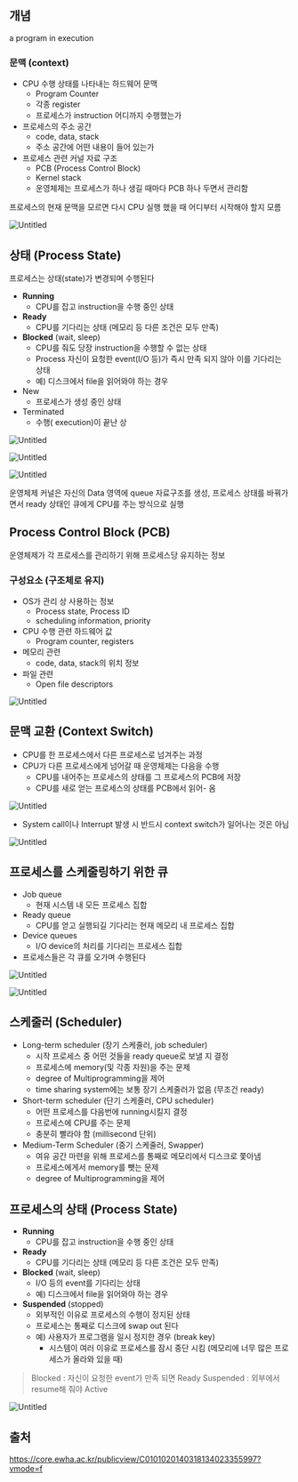 ## 개념

a program in execution

### 문맥 (context)

-   CPU 수행 상태를 나타내는 하드웨어 문맥
    -   Program Counter
    -   각종 register
    -   프로세스가 instruction 어디까지 수행했는가
-   프로세스의 주소 공간
    -   code, data, stack
    -   주소 공간에 어떤 내용이 들어 있는가
-   프로세스 관련 커널 자료 구조
    -   PCB (Process Control Block)
    -   Kernel stack
    -   운영체제는 프로세스가 하나 생길 때마다 PCB 하나 두면서 관리함

프로세스의 현재 문맥을 모르면 다시 CPU 실행 했을 때 어디부터 시작해야 할지 모름

![Untitled](https://s3-us-west-2.amazonaws.com/secure.notion-static.com/02070e05-98bd-4263-95ae-73e9746d8744/Untitled.png)

## 상태 (Process State)

프로세스는 상태(state)가 변경되며 수행된다

-   **Running**
    -   CPU를 잡고 instruction을 수행 중인 상태
-   **Ready**
    -   CPU를 기다리는 상태 (메모리 등 다른 조건은 모두 만족)
-   **Blocked** (wait, sleep)
    -   CPU를 줘도 당장 instruction을 수행할 수 없는 상태
    -   Process 자신이 요청한 event(I/O 등)가 즉시 만족 되지 않아 이를 기다리는 상태
    -   예) 디스크에서 file을 읽어와야 하는 경우
-   New
    -   프로세스가 생성 중인 상태
-   Terminated
    -   수행( execution)이 끝난 상

![Untitled](https://s3-us-west-2.amazonaws.com/secure.notion-static.com/f7c56040-f4cb-4df3-b3bf-c20c5b85b146/Untitled.png)

![Untitled](https://s3-us-west-2.amazonaws.com/secure.notion-static.com/48de75fa-988d-4619-84bd-e5ec72d08cb6/Untitled.png)

![Untitled](https://s3-us-west-2.amazonaws.com/secure.notion-static.com/e2c5dd99-d77c-4f16-b917-dbc5b2201a2d/Untitled.png)

운영체제 커널은 자신의 Data 영역에 queue 자료구조를 생성, 프로세스 상태를 바꿔가면서 ready 상태인 큐에게 CPU를 주는 방식으로 실행

## Process Control Block (PCB)

운영체제가 각 프로세스를 관리하기 위해 프로세스당 유지하는 정보

### 구성요소 (구조체로 유지)

-   OS가 관리 상 사용하는 정보
    -   Process state, Process ID
    -   scheduling information, priority
-   CPU 수행 관련 하드웨어 값
    -   Program counter, registers
-   메모리 관련
    -   code, data, stack의 위치 정보
-   파일 관련
    -   Open file descriptors

![Untitled](https://s3-us-west-2.amazonaws.com/secure.notion-static.com/c4e67672-3996-42a6-8d0c-9e0c1a34cc7b/Untitled.png)

## 문맥 교환 (Context Switch)

-   CPU를 한 프로세스에서 다른 프로세스로 넘겨주는 과정
-   CPU가 다른 프로세스에게 넘어갈 때 운영체제는 다음을 수행
    -   CPU를 내어주는 프로세스의 상태를 그 프로세스의 PCB에 저장
    -   CPU를 새로 얻는 프로세스의 상태를 PCB에서 읽어- 옴

![Untitled](https://s3-us-west-2.amazonaws.com/secure.notion-static.com/392d6577-5b7d-4959-87a3-869c171d04b2/Untitled.png)

-   System call이나 Interrupt 발생 시 반드시 context switch가 일어나는 것은 아님

![Untitled](https://s3-us-west-2.amazonaws.com/secure.notion-static.com/a3a2c352-b961-4eaa-bafe-f18978d8d258/Untitled.png)

## 프로세스를 스케줄링하기 위한 큐

-   Job queue
    -   현재 시스템 내 모든 프로세스 집합
-   Ready queue
    -   CPU를 얻고 실행되길 기다리는 현재 메모리 내 프로세스 집합
-   Device queues
    -   I/O device의 처리를 기다리는 프로세스 집합
-   프로세스들은 각 큐를 오가며 수행된다

![Untitled](https://s3-us-west-2.amazonaws.com/secure.notion-static.com/d5b77f86-52aa-40ed-9007-8894062da49d/Untitled.png)

![Untitled](https://s3-us-west-2.amazonaws.com/secure.notion-static.com/d7fc07cc-2573-44d1-bb0c-950f8a9c5101/Untitled.png)

## 스케줄러 (Scheduler)

-   Long-term scheduler (장기 스케줄러, job scheduler)
    -   시작 프로세스 중 어떤 것들을 ready queue로 보낼 지 결정
    -   프로세스에 memory(및 각종 자원)을 주는 문제
    -   degree of Multiprogramming을 제어
    -   time sharing system에는 보통 장기 스케줄러가 없음 (무조건 ready)
-   Short-term scheduler (단기 스케줄러, CPU scheduler)
    -   어떤 프로세스를 다음번에 running시킬지 결정
    -   프로세스에 CPU를 주는 문제
    -   충분히 빨라야 함 (millisecond 단위)
-   Medium-Term Scheduler (중기 스케줄러, Swapper)
    -   여유 공간 마련을 위해 프로세스를 통째로 메모리에서 디스크로 쫓아냄
    -   프로세스에게서 memory를 뺏는 문제
    -   degree of Multiprogramming을 제어

## 프로세스의 상태 (Process State)

-   **Running**
    -   CPU를 잡고 instruction을 수행 중인 상태
-   **Ready**
    -   CPU를 기다리는 상태 (메모리 등 다른 조건은 모두 만족)
-   **Blocked** (wait, sleep)
    -   I/O 등의 event를 기다리는 상태
    -   예) 디스크에서 file을 읽어와야 하는 경우
-   **Suspended** (stopped)
    -   외부적인 이유로 프로세스의 수행이 정지된 상태
    -   프로세스는 통째로 디스크에 swap out 된다
    -   예) 사용자가 프로그램을 일시 정지한 경우 (break key)
        -   시스템이 여러 이유로 프로세스를 잠시 중단 시킴 (메모리에 너무 많은 프로세스가 올라와 있을 때)

> Blocked : 자신이 요청한 event가 만족 되면 Ready Suspended : 외부에서 resume해 줘야 Active

![Untitled](https://s3-us-west-2.amazonaws.com/secure.notion-static.com/01a26e38-1142-4f91-9205-cdb4cfeeee55/Untitled.png)

## 출처
https://core.ewha.ac.kr/publicview/C0101020140318134023355997?vmode=f